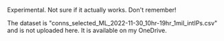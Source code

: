 Experimental. Not sure if it actually works. Don't remember!

The dataset is "conns_selected_ML_2022-11-30_10hr-19hr_1mil_intIPs.csv" and is not uploaded here. It is available on my OneDrive.

